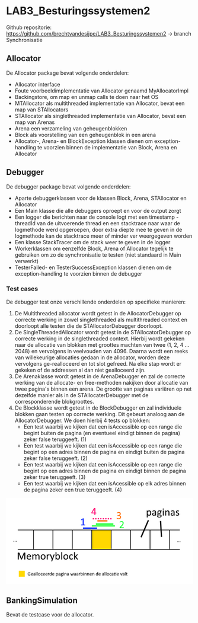 # LAB3_Besturingssystemen2
Github repositorie: https://github.com/brechtvandesijpe/LAB3_Besturingssystemen2
→ branch Synchronisatie

## Allocator
De Allocator package bevat volgende onderdelen:
- Allocator interface
- Foute voorbeeldimplementatie van Allocator genaamd MyAllocatorImpl
- Backingstore, om map en unmap calls te doen naar het OS
- MTAllocator als multithreaded implementatie van Allocator, bevat een map van STAllocators
- STAllocator als singlethreaded implementatie van Allocator, bevat een map van Arenas
- Arena een verzameling van geheugenblokken
- Block als voorstelling van een geheugenblok in een arena
- Allocator-, Arena- en BlockException klassen dienen om exception-handling te voorzien binnen de implementatie van Block, Arena en Allocator


## Debugger
De debugger package bevat volgende onderdelen:
- Aparte debuggerklassen voor de klassen Block, Arena, STAllocator en Allocator
- Een Main klasse die alle debuggers oproept en voor de output zorgt
- Een logger die berichten naar de console logt met een timestamp - threadId van de uitvoerende thread en een stacktrace naar waar de logmethode werd opgeroepen, door extra diepte mee te geven in de logmethode kan de stacktrace meer of minder ver weergegeven worden
- Een klasse StackTracer om de stack weer te geven in de logger
- Workerklassen om eenzelfde Block, Arena of Allocator tegelijk te gebruiken om zo de synchronisatie te testen (niet standaard in Main verwerkt)
- TesterFailed- en TesterSuccessException klassen dienen om de exception-handling te voorzien binnen de debugger

### Test cases
De debugger test onze verschillende onderdelen op specifieke manieren:
1. De Multithreaded allocator wordt getest in de AllocatorDebugger op correcte werking in zowel singlethreaded als multithreaded context en doorloopt alle testen die de STAllocatorDebugger doorloopt.
2. De SingleThreadedAllocator wordt getest in de STAllocatorDebugger op correcte werking in de singlethreaded context. Hierbij wordt gekeken naar de allocatie van blokken met groottes machten van twee (1, 2, 4 ... 2048) en vervolgens in veelvouden van 4096. Daarna wordt een reeks van willekeurige allocaties gedaan in de allocator, worden deze vervolgens ge-realloceerd en tot slot gefreed. Na elke stap wordt er gekeken of de addressen al dan niet gealloceerd zijn.
3. De Arenaklasse wordt getest in de ArenaDebugger en zal de correcte werking van de allocate- en free-methoden nakijken door allocatie van twee pagina's binnen een arena. De grootte van paginas variëren op net dezelfde manier als in de STAllocaterDebugger met de corresponderende blokgroottes.
4. De Blockklasse wordt getest in de BlockDebugger en zal individuele blokken gaan testen op correcte werking. Dit gebeurt analoog aan de AllocatorDebugger. We doen hierbij 4 tests op blokken:
    - Een test waarbij we kijken dat een isAccessible op een range die begint buiten de pagina (en eventueel eindigt binnen de pagina) zeker false teruggeeft. (1)
    - Een test waarbij we kijken dat een isAccessible op een range die begint op een adres binnen de pagina en eindigt buiten de pagina zeker false teruggeeft. (2)
    - Een test waarbij we kijken dat een isAccessible op een range die begint op een adres binnen de pagina en eindigt binnen de pagina zeker true teruggeeft. (3)
    - Een test waarbij we kijken dat een isAcessible op elk adres binnen de pagina zeker een true teruggeeft. (4)
    
<img title="a title" alt="Alt text" src="/memory.png">

## BankingSimulation
Bevat de testcase voor de allocator.